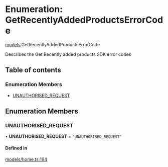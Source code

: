 # Enumeration: GetRecentlyAddedProductsErrorCode

[models](../wiki/models).GetRecentlyAddedProductsErrorCode

Describes the Get Recently added products SDK error codes

## Table of contents

### Enumeration Members

- [UNAUTHORISED\_REQUEST](../wiki/models.GetRecentlyAddedProductsErrorCode#unauthorised_request)

## Enumeration Members

### UNAUTHORISED\_REQUEST

• **UNAUTHORISED\_REQUEST** = ``"UNAUTHORISED_REQUEST"``

#### Defined in

[models/home.ts:194](https://gitlab.com/baliganikhil/blackmirror-sdk/-/blob/349365c/src/models/home.ts#L194)
